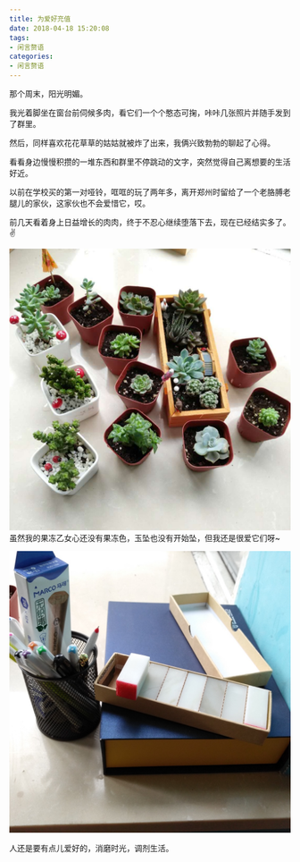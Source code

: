 ```yaml
---
title: 为爱好充值
date: 2018-04-18 15:20:08
tags: 
- 闲言赘语
categories: 
- 闲言赘语
---
```


那个周末，阳光明媚。

我光着脚坐在窗台前伺候多肉，看它们一个个憨态可掬，咔咔几张照片并随手发到了群里。

然后，同样喜欢花花草草的姑姑就被炸了出来，我俩兴致勃勃的聊起了心得。

<!--more-->

看看身边慢慢积攒的一堆东西和群里不停跳动的文字，突然觉得自己离想要的生活好近。

以前在学校买的第一对哑铃，哐哐的玩了两年多，离开郑州时留给了一个老胳膊老腿儿的家伙，这家伙也不会爱惜它，哎。

前几天看着身上日益增长的肉肉，终于不忍心继续堕落下去，现在已经结实多了。✌

![我的肉](/images/肉肉.jpg)
虽然我的果冻乙女心还没有果冻色，玉坠也没有开始坠，但我还是很爱它们呀~

![刻刀](/images/刻刀.jpg)

人还是要有点儿爱好的，消磨时光，调剂生活。
